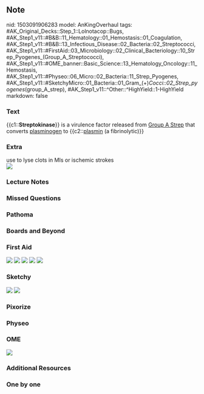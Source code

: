 ## Note
nid: 1503091906283
model: AnKingOverhaul
tags: #AK_Original_Decks::Step_1::Lolnotacop::Bugs, #AK_Step1_v11::#B&B::11_Hematology::01_Hemostasis::01_Coagulation, #AK_Step1_v11::#B&B::13_Infectious_Disease::02_Bacteria::02_Streptococci, #AK_Step1_v11::#FirstAid::03_Microbiology::02_Clinical_Bacteriology::10_Strep_Pyogenes_(Group_A_Streptococci), #AK_Step1_v11::#OME_banner::Basic_Science::13_Hematology_Oncology::11_Hemostasis, #AK_Step1_v11::#Physeo::06_Micro::02_Bacteria::11_Strep_Pyogenes, #AK_Step1_v11::#SketchyMicro::01_Bacteria::01_Gram_(+)_Cocci::02_Strep_pyogenes_(group_A_strep), #AK_Step1_v11::^Other::^HighYield::1-HighYield
markdown: false

### Text
{{c1::<b>Streptokinase</b>}} is a virulence factor released from
<u>Group A Strep</u> that converts <u>plasminogen</u> to
{{c2::<u>plasmin</u> (a fibrinolytic)}}

### Extra
<div>
  use to lyse clots in MIs or ischemic strokes
</div><img src="paste-25348896981351.jpg">

### Lecture Notes


### Missed Questions


### Pathoma


### Boards and Beyond


### First Aid
<img src="tmphb18sdai.png"> <img src="tmpnh6qk0l2.png"> <img src=
"tmpvjtfcoz_.png"> <img src="tmpfl71yd1v.png"> <img src=
"tmptpg55msq.png">

### Sketchy
<img src="paste-454463374491649.jpg"> <img src=
"Screen%20Shot%202019-09-26%20at%208.09.54%20AM.png">

### Pixorize


### Physeo


### OME
<div class="ome-widget">
  <a href=
  "https://onlinemeded.org/spa/heme-onc/hemostasis/acquire?ref=anki">
  <img src="_OME_AnkiFlashcards_Lesson_2.png"></a>
</div>

### Additional Resources


### One by one

